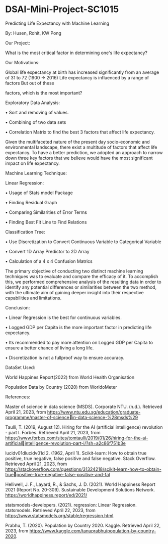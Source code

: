 # DSAI-Mini-Project-SC1015

Predicting Life Expectancy with Machine Learning

By: Husen, Rohit, KW Pong

Our Project:

What is the most critical factor in determining one's life expectancy?

Our Motivations:

Global life expectancy at birth has increased significantly from an average of 31 to 72 
(1900 -> 2016) Life expectancy is influenced by a range of factors But out of these 

factors, which is the most important?

Exploratory Data Analysis:

• Sort and removing of values.

• Combining of two data sets

• Correlation Matrix to find the best 3 factors that affect life expectancy.

Given the multifaceted nature of the present day socio-economic and environmental 
landscape, there exist a multitude of factors that affect life expectancy. To have a better 
prediction, we adopted an approach to narrow down three key factors that we believe 
would have the most significant impact on life expectancy.

Machine Learning Technique:

Linear Regression:

• Usage of Stats model Package

• Finding Residual Graph

• Comparing Similarities of Error Terms

• Finding Best Fit Line to Find Relations

Classification Tree:

• Use Discretization to Convert Continuous Variable to Categorical Variable

• Convert 1D Array Predictor to 2D Array

• Calculation of a 4 x 4 Confusion Matrics

The primary objective of conducting two distinct machine learning techniques was to 
evaluate and compare the efficacy of it. To accomplish this, we performed 
comprehensive analysis of the resulting data in order to identify any potential 
differences or similarities between the two method, with the ultimate aim of gaining 
deeper insight into their respective capabilities and limitations.

Conclusion:

• Linear Regression is the best for continuous variables.

• Logged GDP per Capita is the more important factor in predicting life expectancy.

• Its recommended to pay more attention on Logged GDP per Capita to ensure a
better chance of living a long life.

• Discretization is not a fullproof way to ensure accuracy.

DataSet Used:

World Happines Report(2022) from World Health Organisation

Population Data by Country (2020) from WorldoMeter

References:

Master of science in data science (MSDS). Corporate NTU. (n.d.). Retrieved April 21, 
2023, from https://www.ntu.edu.sg/education/graduate-programme/master-of-sciencein-data-science-%28msds%29

Taulli, T. (2019, August 12). Hiring for the AI (artificial intelligence) revolution - part I. 
Forbes. Retrieved April 21, 2023, 
from https://www.forbes.com/sites/tomtaulli/2019/01/26/hiring-for-the-ai-artificialintelligence-revolution-part-i/?sh=a2c86f751b3e

lucidv01dlucidv01d 2. (1962, April 1). Scikit-learn: How to obtain true positive, true 
negative, false positive and false negative. Stack Overflow. Retrieved April 21, 2023, 
from https://stackoverflow.com/questions/31324218/scikit-learn-how-to-obtain-truepositive-true-negative-false-positive-and-fal

Helliwell, J. F., Layard, R., & Sachs, J. D. (2021). World Happiness Report 2021 (Report No. 
20-309). Sustainable Development Solutions 
Network. https://worldhappiness.report/ed/2021/

statsmodels-developers. (2021). regression: Linear Regression. statsmodels. Retrieved 
April 22, 2023, from https://www.statsmodels.org/stable/regression.html.

Prabhu, T. (2020). Population by Country 2020. Kaggle. Retrieved April 22, 2023, 
from https://www.kaggle.com/tanuprabhu/population-by-country-2020.

